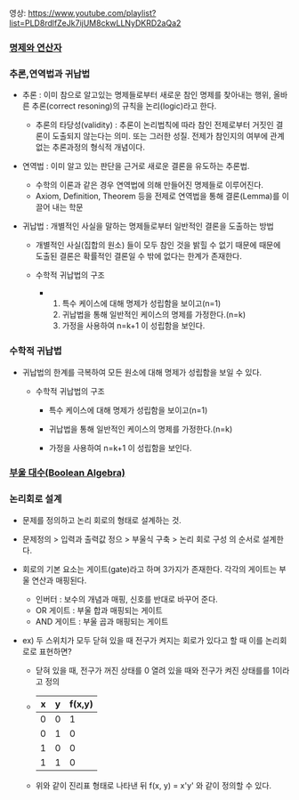 영상: https://www.youtube.com/playlist?list=PLD8rdlfZeJk7ijUM8ckwLLNyDKRD2aQa2

### [명제와 연산자](/이산-수학/이산수학-기초/명제와-연산자.md)


### 추론,연역법과 귀납법
- 추론 : 이미 참으로 알고있는 명제들로부터 새로운 참인 명제를 찾아내는 행위, 올바른 추론(correct resoning)의 규칙을 논리(logic)라고 한다.

  - 추론의 타당성(validity) : 추론이 논리법칙에 따라 참인 전제로부터 거짓인 결론이 도출되지 않는다는 의미. 또는 그러한 성질. 전제가 참인지의 여부에 관계없는 추론과정의 형식적 개념이다.

- 연역법 : 이미 알고 있는 판단을 근거로 새로운 결론을 유도하는 추론법.

  - 수학의 이론과 같은 경우 연역법에 의해 만들어진 명제들로 이루어진다.
  - Axiom, Definition, Theorem 등을 전제로 연역법을 통해 결론(Lemma)를 이끌어 내는 학문

- 귀납법 : 개별적인 사실을 말하는 명제들로부터 일반적인 결론을 도출하는 방법

  - 개별적인 사실(집합의 원소) 들이 모두 참인 것을 밝힐 수 없기 때문에 때문에 도출된 결론은 확률적인 결론일 수 밖에 없다는 한계가 존재한다.

  - 수학적 귀납법의 구조 
    - 1. 특수 케이스에 대해 명제가 성립함을 보이고(n=1) 
      2. 귀납법을 통해 일반적인 케이스의 명제를 가정한다.(n=k)
      3. 가정을 사용하여 n=k+1 이 성립함을 보인다.

### 수학적 귀납법
- 귀납법의 한계를 극복하여 모든 원소에 대해 명제가 성립함을 보일 수 있다.

  - 수학적 귀납법의 구조 

    - 특수 케이스에 대해 명제가 성립함을 보이고(n=1) 

    - 귀납법을 통해 일반적인 케이스의 명제를 가정한다.(n=k)

    - 가정을 사용하여 n=k+1 이 성립함을 보인다.

      

### [부울 대수(Boolean Algebra)](/이산-수학/명제,추론,귀납,부울대수/부울-대수.md)

### 논리회로 설계
- 문제를 정의하고 논리 회로의 형태로 설계하는 것.

- 문제정의 > 입력과 출력값 정으 > 부울식 구축 > 논리 회로 구성 의 순서로 설계한다.

- 회로의 기본 요소는 게이트(gate)라고 하며 3가지가 존재한다. 각각의 게이트는 부울 연산과 매핑된다.

  - 인버터 : 보수의 개념과 매핑, 신호를 반대로 바꾸어 준다.
  - OR 게이트 : 부울 합과 매핑되는 게이트
  - AND 게이트 : 부울 곱과 매핑되는 게이트

- ex) 두 스위치가 모두 닫혀 있을 때 전구가 켜지는 회로가 있다고 할 때 이를 논리회로로 표현하면?

  - 닫혀 있을 때, 전구가 꺼진 상태를 0 열려 있을 때와 전구가 켜진 상태를를 1이라고 정의

  - | x    | y    | f(x,y) |
    | ---- | ---- | ------ |
    | 0    | 0    | 1      |
    | 0    | 1    | 0      |
    | 1    | 0    | 0      |
    | 1    | 1    | 0      |

  - 위와 같이 진리표 형태로 나타낸 뒤 f(x, y) = x'y' 와 같이 정의할 수 있다.

